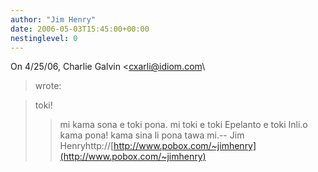 ```yaml
---
author: "Jim Henry"
date: 2006-05-03T15:45:00+00:00
nestinglevel: 0
---
```

On 4/25/06, Charlie Galvin <[cxarli@idiom.com](mailto://cxarli@idiom.com)\
> wrote:

> toki!
>> mi kama sona e toki pona. mi toki e toki Epelanto e toki Inli.o kama pona! kama sina li pona tawa mi.--
Jim Henryhttp://[http://www.pobox.com/~jimhenry](http://www.pobox.com/~jimhenry)